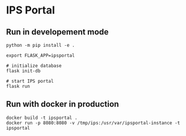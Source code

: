 # IPS Portal

## Run in developement mode

```shell
python -m pip install -e .

export FLASK_APP=ipsportal

# initialize database
flask init-db

# start IPS portal
flask run
```

## Run with docker in production

```shell
docker build -t ipsportal .
docker run -p 8080:8080 -v /tmp/ips:/usr/var/ipsportal-instance -t ipsportal
```

